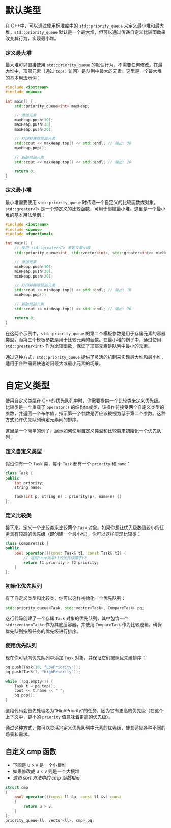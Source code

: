 # 默认类型
在 C++中，可以通过使用标准库中的 `std::priority_queue` 来定义最小堆和最大堆。`std::priority_queue` 默认是一个最大堆，但可以通过传递自定义比较函数来改变其行为，实现最小堆。

### 定义最大堆

最大堆可以直接使用 `std::priority_queue` 的默认行为，不需要任何修改。在最大堆中，顶部元素（通过 `top()` 访问）是队列中最大的元素。这里是一个最大堆的基本用法示例：

```cpp
#include <iostream>
#include <queue>

int main() {
    std::priority_queue<int> maxHeap;

    // 添加元素
    maxHeap.push(10);
    maxHeap.push(30);
    maxHeap.push(20);

    // 打印并移除顶部元素
    std::cout << maxHeap.top() << std::endl; // 输出: 30
    maxHeap.pop();

    // 新的顶部元素
    std::cout << maxHeap.top() << std::endl; // 输出: 20

    return 0;
}
```

### 定义最小堆

最小堆需要使用 `std::priority_queue` 时传递一个自定义的比较函数或对象。`std::greater<T>` 是一个预定义的比较函数，可用于创建最小堆。这里是一个最小堆的基本用法示例：

```cpp
#include <iostream>
#include <queue>
#include <functional>

int main() {
    // 使用 std::greater<T> 来定义最小堆
    std::priority_queue<int, std::vector<int>, std::greater<int>> minHeap;

    // 添加元素
    minHeap.push(10);
    minHeap.push(30);
    minHeap.push(20);

    // 打印并移除顶部元素
    std::cout << minHeap.top() << std::endl; // 输出: 10
    minHeap.pop();

    // 新的顶部元素
    std::cout << minHeap.top() << std::endl; // 输出: 20

    return 0;
}
```

在这两个示例中，`std::priority_queue` 的第二个模板参数是用于存储元素的容器类型，而第三个模板参数是用于比较元素的函数。在最小堆的例子中，通过使用 `std::greater<int>` 作为比较函数，保证了顶部元素是队列中最小的元素。

通过这种方式，`std::priority_queue` 提供了灵活的机制来实现最大堆和最小堆，适用于各种需要快速访问最大或最小元素的场景。

# 自定义类型
使用自定义类型在 C++的优先队列中时，你需要提供一个比较类来定义优先级。比较类是一个重载了 `operator()` 的结构体或类，该操作符接受两个自定义类型的参数，并返回一个布尔值，指示第一个参数是否应该被视为低于第二个参数。这种方式允许优先队列确定元素间的排序。

这里是一个简单的例子，展示如何使用自定义类型和比较类来初始化一个优先队列：

### 定义自定义类型

假设你有一个 `Task` 类，每个 `Task` 都有一个 `priority` 和 `name`：

```cpp
class Task {
public:
    int priority;
    string name;

    Task(int p, string n) : priority(p), name(n) {}
};
```

### 定义比较类

接下来，定义一个比较类来比较两个 `Task` 对象。如果你想让优先级数值较小的任务具有较高的优先级（即创建一个最小堆），你可以这样实现比较类：

```cpp
class CompareTask {
public:
    bool operator()(const Task& t1, const Task& t2) {
        // 返回true如果t1的优先级高于t2
        return t1.priority > t2.priority;
    }
};
```

### 初始化优先队列

有了自定义类型和比较类，你可以这样初始化一个优先队列：

```cpp
std::priority_queue<Task, std::vector<Task>, CompareTask> pq;
```

这行代码创建了一个存储 `Task` 对象的优先队列，其中包含一个 `std::vector<Task>` 作为其底层容器，并使用 `CompareTask` 作为比较逻辑，确保优先队列按照任务的优先级进行排序。

### 使用优先队列

现在你可以向优先队列中添加 `Task` 对象，并保证它们按照优先级排序：

```cpp
pq.push(Task(10, "LowPriority"));
pq.push(Task(1, "HighPriority"));

while (!pq.empty()) {
    Task t = pq.top();
    cout << t.name << " ";
    pq.pop();
}
```

这段代码会首先处理名为"HighPriority"的任务，因为它有更高的优先级（在这个上下文中，更小的 `priority` 值意味着更高的优先级）。

通过这种方式，你可以灵活地定义优先队列中元素的优先级，使其适应各种不同的场景和需求。

## 自定义 cmp 函数
- 下图是 u > v 是一个小根堆
- 如果修改成 u < v 则是一个大根堆
- *这和 sort 方法中的 cmp 函数相反*
``` cpp
struct cmp
{
    bool operator()(const ll &u, const ll &v) const
    {
        return u > v;
    }
};
priority_queue<ll, vector<ll>, cmp> pq;
```